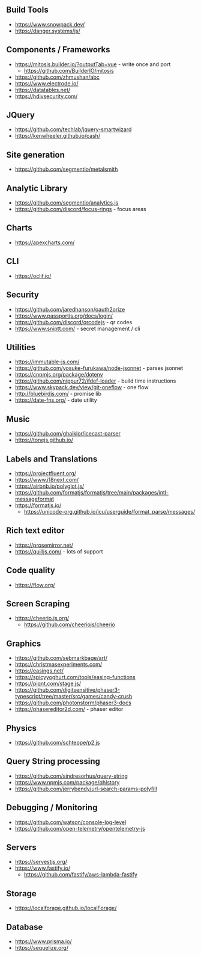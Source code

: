 
## Build Tools
* https://www.snowpack.dev/
* https://danger.systems/js/


## Components / Frameworks
* https://mitosis.builder.io/?outputTab=vue - write once and port
    * https://github.com/BuilderIO/mitosis
* https://github.com/zhmushan/abc
* https://www.electrode.io/
* https://datatables.net/
* https://hdivsecurity.com/

## JQuery
* https://github.com/techlab/jquery-smartwizard 
* https://kenwheeler.github.io/cash/

## Site generation
* https://github.com/segmentio/metalsmith

## Analytic Library
* https://github.com/segmentio/analytics.js
* https://github.com/discord/focus-rings - focus areas

## Charts
* https://apexcharts.com/

## CLI
* https://oclif.io/

## Security
* https://github.com/jaredhanson/oauth2orize
* https://www.passportjs.org/docs/login/
* https://github.com/discord/qrcodejs - qr codes
* https://www.sniptt.com/ - secret management / cli 


## Utilities
* https://immutable-js.com/
* https://github.com/yosuke-furukawa/node-jsonnet - parses jsonnet
* https://cnpmjs.org/package/dotenv
* https://github.com/nippur72/ifdef-loader - build time instructions
* https://www.skypack.dev/view/git-oneflow - one flow
* http://bluebirdjs.com/ - promise lib
* https://date-fns.org/ - date utility

## Music
* https://github.com/ghaiklor/icecast-parser
* https://tonejs.github.io/

## Labels and Translations
* https://projectfluent.org/
* https://www.i18next.com/
* https://airbnb.io/polyglot.js/
* https://github.com/formatjs/formatjs/tree/main/packages/intl-messageformat
* https://formatjs.io/
    * https://unicode-org.github.io/icu/userguide/format_parse/messages/

## Rich text editor
* https://prosemirror.net/
* https://quilljs.com/ - lots of support

## Code quality
* https://flow.org/

## Screen Scraping
* https://cheerio.js.org/ 
    * https://github.com/cheeriojs/cheerio

## Graphics
* https://github.com/sebmarkbage/art/
* https://christmasexperiments.com/
* https://easings.net/
* https://spicyyoghurt.com/tools/easing-functions
* https://piqnt.com/stage.js/
* https://github.com/digitsensitive/phaser3-typescript/tree/master/src/games/candy-crush
* https://github.com/photonstorm/phaser3-docs
* https://phasereditor2d.com/ - phaser editor


## Physics
* https://github.com/schteppe/p2.js

## Query String processing
* https://github.com/sindresorhus/query-string
* https://www.npmjs.com/package/qhistory
* https://github.com/jerrybendy/url-search-params-polyfill 

## Debugging / Monitoring
* https://github.com/watson/console-log-level
* https://github.com/open-telemetry/opentelemetry-js 

## Servers
* https://servestjs.org/
* https://www.fastify.io/
    * https://github.com/fastify/aws-lambda-fastify

## Storage
* https://localforage.github.io/localForage/


## Database 
* https://www.prisma.io/
* https://sequelize.org/